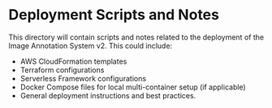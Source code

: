 # Deployment Scripts and Notes

This directory will contain scripts and notes related to the deployment of the Image Annotation System v2.
This could include:
- AWS CloudFormation templates
- Terraform configurations
- Serverless Framework configurations
- Docker Compose files for local multi-container setup (if applicable)
- General deployment instructions and best practices. 